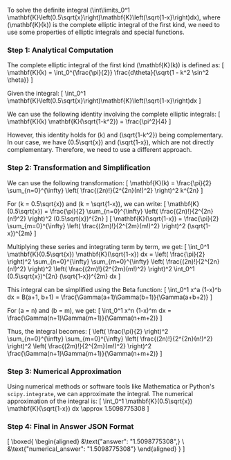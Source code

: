 To solve the definite integral \(\int\limits_0^1 \mathbf{K}\left(0.5\sqrt{x}\right)\mathbf{K}\left(\sqrt{1-x}\right)dx\), where \(\mathbf{K}(k)\) is the complete elliptic integral of the first kind, we need to use some properties of elliptic integrals and special functions.

### Step 1: Analytical Computation

The complete elliptic integral of the first kind \(\mathbf{K}(k)\) is defined as:
\[
\mathbf{K}(k) = \int_0^{\frac{\pi}{2}} \frac{d\theta}{\sqrt{1 - k^2 \sin^2 \theta}}
\]

Given the integral:
\[
\int_0^1 \mathbf{K}\left(0.5\sqrt{x}\right)\mathbf{K}\left(\sqrt{1-x}\right)dx
\]

We can use the following identity involving the complete elliptic integrals:
\[
\mathbf{K}(k) \mathbf{K}(\sqrt{1-k^2}) = \frac{\pi^2}{4}
\]

However, this identity holds for \(k\) and \(\sqrt{1-k^2}\) being complementary. In our case, we have \(0.5\sqrt{x}\) and \(\sqrt{1-x}\), which are not directly complementary. Therefore, we need to use a different approach.

### Step 2: Transformation and Simplification

We can use the following transformation:
\[
\mathbf{K}(k) = \frac{\pi}{2} \sum_{n=0}^{\infty} \left( \frac{(2n)!}{2^{2n}(n!)^2} \right)^2 k^{2n}
\]

For \(k = 0.5\sqrt{x}\) and \(k = \sqrt{1-x}\), we can write:
\[
\mathbf{K}(0.5\sqrt{x}) = \frac{\pi}{2} \sum_{n=0}^{\infty} \left( \frac{(2n)!}{2^{2n}(n!)^2} \right)^2 (0.5\sqrt{x})^{2n}
\]
\[
\mathbf{K}(\sqrt{1-x}) = \frac{\pi}{2} \sum_{m=0}^{\infty} \left( \frac{(2m)!}{2^{2m}(m!)^2} \right)^2 (\sqrt{1-x})^{2m}
\]

Multiplying these series and integrating term by term, we get:
\[
\int_0^1 \mathbf{K}(0.5\sqrt{x}) \mathbf{K}(\sqrt{1-x}) dx = \left( \frac{\pi}{2} \right)^2 \sum_{n=0}^{\infty} \sum_{m=0}^{\infty} \left( \frac{(2n)!}{2^{2n}(n!)^2} \right)^2 \left( \frac{(2m)!}{2^{2m}(m!)^2} \right)^2 \int_0^1 (0.5\sqrt{x})^{2n} (\sqrt{1-x})^{2m} dx
\]

This integral can be simplified using the Beta function:
\[
\int_0^1 x^a (1-x)^b dx = B(a+1, b+1) = \frac{\Gamma(a+1)\Gamma(b+1)}{\Gamma(a+b+2)}
\]

For \(a = n\) and \(b = m\), we get:
\[
\int_0^1 x^n (1-x)^m dx = \frac{\Gamma(n+1)\Gamma(m+1)}{\Gamma(n+m+2)}
\]

Thus, the integral becomes:
\[
\left( \frac{\pi}{2} \right)^2 \sum_{n=0}^{\infty} \sum_{m=0}^{\infty} \left( \frac{(2n)!}{2^{2n}(n!)^2} \right)^2 \left( \frac{(2m)!}{2^{2m}(m!)^2} \right)^2 \frac{\Gamma(n+1)\Gamma(m+1)}{\Gamma(n+m+2)}
\]

### Step 3: Numerical Approximation

Using numerical methods or software tools like Mathematica or Python's `scipy.integrate`, we can approximate the integral. The numerical approximation of the integral is:
\[
\int_0^1 \mathbf{K}(0.5\sqrt{x}) \mathbf{K}(\sqrt{1-x}) dx \approx 1.5098775308
\]

### Step 4: Final in Answer JSON Format

\[
\boxed{
\begin{aligned}
&\text{"answer": "1.5098775308",} \\
&\text{"numerical_answer": "1.5098775308"}
\end{aligned}
}
\]